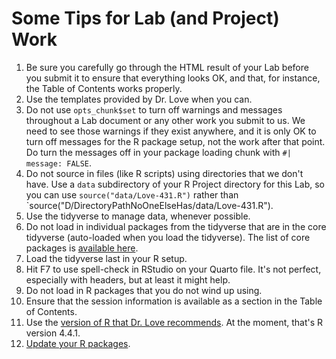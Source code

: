 # Some Tips for Lab (and Project) Work

1. Be sure you carefully go through the HTML result of your Lab before you submit it to ensure that everything looks OK, and that, for instance, the Table of Contents works properly.
2. Use the templates provided by Dr. Love when you can.
3. Do not use `opts_chunk$set` to turn off warnings and messages throughout a Lab document or any other work you submit to us. We need to see those warnings if they exist anywhere, and it is only OK to turn off messages for the R package setup, not the work after that point. Do turn the messages off in your package loading chunk with `#| message: FALSE`.
4. Do not source in files (like R scripts) using directories that we don't have. Use a `data` subdirectory of your R Project directory for this Lab, so you can use `source("data/Love-431.R")` rather than `source("D/DirectoryPathNoOneElseHas/data/Love-431.R").
5. Use the tidyverse to manage data, whenever possible.
6. Do not load in individual packages from the tidyverse that are in the core tidyverse (auto-loaded when you load the tidyverse). The list of core packages is [available here](https://www.tidyverse.org/packages/#core-tidyverse).
7. Load the tidyverse last in your R setup.
8. Hit F7 to use spell-check in RStudio on your Quarto file. It's not perfect, especially with headers, but at least it might help.
9. Do not load in R packages that you do not wind up using.
10. Ensure that the session information is available as a section in the Table of Contents.
11. Use the [version of R that Dr. Love recommends](https://thomaselove.github.io/431-2024/software.html). At the moment, that's R version 4.4.1.
12. [Update your R packages](https://thomaselove.github.io/431-2024/software.html#updating-your-r-packages).
